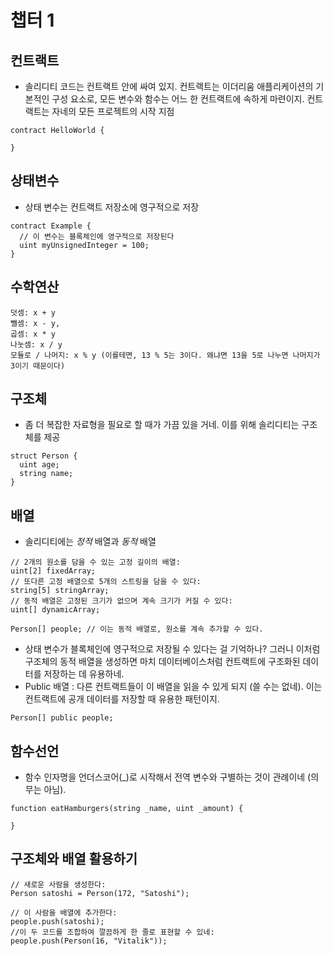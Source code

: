 # 챕터 1
## 컨트랙트
- 솔리디티 코드는 컨트랙트 안에 싸여 있지. 컨트랙트는 이더리움 애플리케이션의 기본적인 구성 요소로, 모든 변수와 함수는 어느 한 컨트랙트에 속하게 마련이지. 컨트랙트는 자네의 모든 프로젝트의 시작 지점
```solidity
contract HelloWorld {

}
```
## 상태변수
- 상태 변수는 컨트랙트 저장소에 영구적으로 저장
```solidity
contract Example {
  // 이 변수는 블록체인에 영구적으로 저장된다
  uint myUnsignedInteger = 100;
}
```
## 수학연산
```
덧셈: x + y
뺄셈: x - y,
곱셈: x * y
나눗셈: x / y
모듈로 / 나머지: x % y (이를테면, 13 % 5는 3이다. 왜냐면 13을 5로 나누면 나머지가 3이기 때문이다)
```
## 구조체
- 좀 더 복잡한 자료형을 필요로 할 때가 가끔 있을 거네. 이를 위해 솔리디티는 구조체를 제공
```sol
struct Person {
  uint age;
  string name;
}
```

## 배열
- 솔리디티에는 _정적_ 배열과 _동적_ 배열
```solidity
// 2개의 원소를 담을 수 있는 고정 길이의 배열:
uint[2] fixedArray;
// 또다른 고정 배열으로 5개의 스트링을 담을 수 있다:
string[5] stringArray;
// 동적 배열은 고정된 크기가 없으며 계속 크기가 커질 수 있다:
uint[] dynamicArray;
```
```solidity
Person[] people; // 이는 동적 배열로, 원소를 계속 추가할 수 있다.
```
- 상태 변수가 블록체인에 영구적으로 저장될 수 있다는 걸 기억하나? 그러니 이처럼 구조체의 동적 배열을 생성하면 마치 데이터베이스처럼 컨트랙트에 구조화된 데이터를 저장하는 데 유용하네.
- Public 배열 : 다른 컨트랙트들이 이 배열을 읽을 수 있게 되지 (쓸 수는 없네). 이는 컨트랙트에 공개 데이터를 저장할 때 유용한 패턴이지.
```solidity
Person[] public people;
```
## 함수선언
- 함수 인자명을 언더스코어(_)로 시작해서 전역 변수와 구별하는 것이 관례이네 (의무는 아님). 

```solidity
function eatHamburgers(string _name, uint _amount) {

}
```
## 구조체와 배열 활용하기

```solidity
// 새로운 사람을 생성한다:
Person satoshi = Person(172, "Satoshi");

// 이 사람을 배열에 추가한다:
people.push(satoshi);
//이 두 코드를 조합하여 깔끔하게 한 줄로 표현할 수 있네:
people.push(Person(16, "Vitalik"));
```
